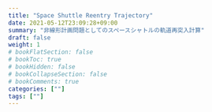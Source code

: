 ```yaml
---
title: "Space Shuttle Reentry Trajectory"
date: 2021-05-12T23:09:28+09:00
summary: "非線形計画問題としてのスペースシャトルの軌道再突入計算"
draft: false
weight: 1
# bookFlatSection: false
# bookToc: true
# bookHidden: false
# bookCollapseSection: false
# bookComments: true
categories: [""]
tags: [""]
---
```

